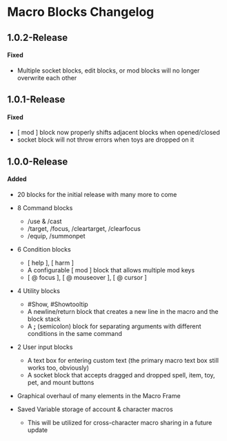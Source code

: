 # Macro Blocks Changelog
## 1.0.2-Release
#### Fixed
- Multiple socket blocks, edit blocks, or mod blocks will no longer overwrite each other

## 1.0.1-Release
#### Fixed
- [ mod ] block now properly shifts adjacent blocks when opened/closed
- socket block will not throw errors when toys are dropped on it

## 1.0.0-Release
#### Added
- 20 blocks for the initial release with many more to come
- 8 Command blocks
    - /use & /cast
    - /target, /focus, /cleartarget, /clearfocus
    - /equip, /summonpet

- 6 Condition blocks
    - [ help ], [ harm ]
    - A configurable [ mod ] block that allows multiple mod keys
    - [ \@ focus ], [ \@ mouseover ], [ \@ cursor ] 
- 4 Utility blocks
    - #Show, #Showtooltip
    - A newline/return block that creates a new line in the macro and the block stack
    - A **;** (semicolon) block for separating arguments with different conditions in the same command

- 2 User input blocks
    - A text box for entering custom text (the primary macro text box still works too, obviously)
    - A socket block that accepts dragged and dropped spell, item, toy, pet, and mount buttons

- Graphical overhaul of many elements in the Macro Frame
- Saved Variable storage of account & character macros
  - This will be utilized for cross-character macro sharing in a future update